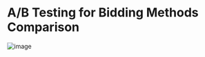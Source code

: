 # A/B Testing for Bidding Methods Comparison


![image](https://github.com/fatmacetinn/AB_Testing/assets/142151744/aa5ea16f-fe14-43bb-a3a1-2cea9a64af86)
